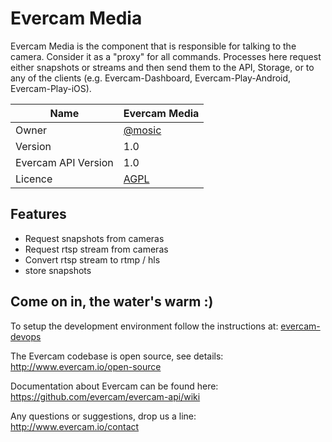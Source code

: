# Evercam Media

Evercam Media is the component that is responsible for talking  to the camera. Consider it as a "proxy" for all commands. Processes here request either snapshots or streams and then send them to the API, Storage, or to any of the clients (e.g. Evercam-Dashboard, Evercam-Play-Android, Evercam-Play-iOS).

| Name   | Evercam Media  |
| --- | --- |
| Owner   | [@mosic](https://github.com/mosic)   |
| Version  | 1.0 |
| Evercam API Version  | 1.0  |
| Licence | [AGPL](https://tldrlegal.com/license/gnu-affero-general-public-license-v3-%28agpl-3.0%29) |

## Features

* Request snapshots from cameras
* Request rtsp stream from cameras
* Convert rtsp stream to rtmp / hls
* store snapshots

## Come on in, the water's warm :)

To setup the development environment follow the instructions at: [evercam-devops](https://github.com/evercam/evercam-devops)

The  Evercam codebase is open source, see details: http://www.evercam.io/open-source

Documentation about Evercam can be found here: https://github.com/evercam/evercam-api/wiki

Any questions or suggestions, drop us a line: http://www.evercam.io/contact
